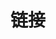 ---
title: "链接"
slug: "links"
layout: "links"
links:
  - title: hongjr03 at GitHub
    description: My github profile.
    website: https://github.com/hongjr03
    image: https://github.githubassets.com/images/modules/logos_page/GitHub-Mark.png
menu:
    main: 
        weight: 4
        params:
            icon: link
toc: true
comments: false
---